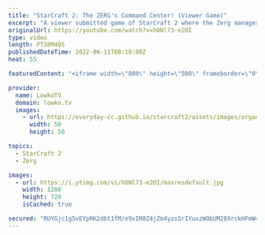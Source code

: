 ```yaml
---
title: "StarCraft 2: The ZERG's Command Center! (Viewer Game)"
excerpt: "A viewer submitted game of StarCraft 2 where the Zerg manages to win the game two minutes in, but for some reason doesn't go in for the kill. He decides to sit around and toy with his opponents units untill he can make his own Terran army using the Infestor and Neural Parasite.  Support my work on Patreon:"
originalUrl: https://youtube.com/watch?v=hDNl73-e2OI
type: video
length: PT38M40S
publishedDateTime: 2022-06-11T08:18:00Z
heat: 55

featuredContent: "<iframe width=\"800\" height=\"500\" frameborder=\"0\" src=\"https://www.youtube.com/embed/hDNl73-e2OI\" allow=\"accelerometer; autoplay; encrypted-media; gyroscope; picture-in-picture\" allowfullscreen></iframe>"

provider:
  name: LowkoTV
  domain: lowko.tv
  images:
    - url: https://everyday-cc.github.io/starcraft2/assets/images/organizations/lowko.tv-50x50.jpg
      width: 50
      height: 50

topics:
  - StarCraft 2
  - Zerg

images:
  - url: https://i.ytimg.com/vi/hDNl73-e2OI/maxresdefault.jpg
    width: 1280
    height: 720
    isCached: true

secured: "RUYGjc1g5vEYpRK2d6t1fM/e9xIR0Z4jZm4yzsSrIYuxzWObUM28XrckHFmW43Yln1UEqeKK0gC3oYTxhPjOyyGeFmlsu8T0jDf+jnOzgbpngW7wqS8Z9DkncRwqlxhXTbajuGFwScGtbAiqWi0ZREsKIS3i79yPxztRAX+wOnHKhmbzkCWdQhriuMudpMy5it8Wbed2LkzB8SEBxE8c0UhlSL4IsL2+OdoibPdk3ojxoQDDgbbaXg37esZU/J01lRKcJbtoNqDjixQpM54nMy6xPZM7qCXzhRthOCU8ahmvSB/J5qdus9rBkgWIjtunMr9OkfPpZqvc4oSlirM+F0DBPPqyiiZIP9lG6kqzVh2w9FRVxRKzDya4+f3uhZly+U0/fQggnui/P244pFLkWxalKWmcquAM1oB+5Lzeu/Hq3aCy83H9YK0iZ5OE/Qg0;I+UJL+mOJX6NuLygqaKFZg=="
---
```


